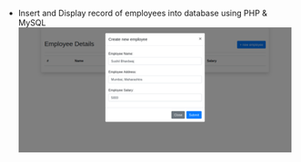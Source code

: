 * Insert and Display record of employees into database using PHP & MySQL
![Adding Employee](https://raw.githubusercontent.com/sbrocks777/wt-assignments/master/04/screenshots/Adding%20New%20Employee.png)